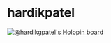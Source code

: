 # hardikpatel

[![@hardikgpatel's Holopin board](https://holopin.io/api/user/board?user=hardikgpatel)](https://holopin.io/@hardikgpatel)
